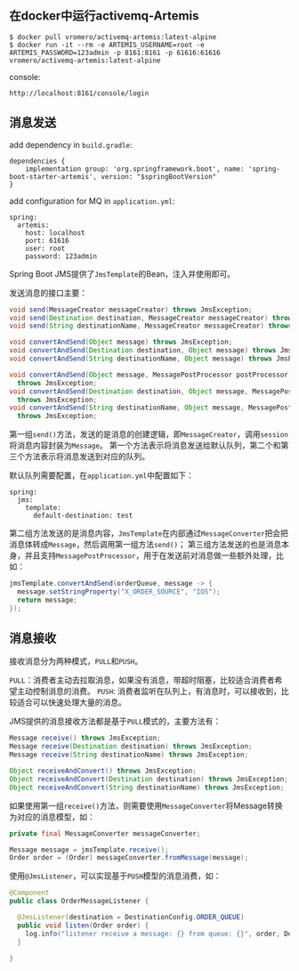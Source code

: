 ## 在docker中运行activemq-Artemis

    $ docker pull vromero/activemq-artemis:latest-alpine
    $ docker run -it --rm -e ARTEMIS_USERNAME=root -e ARTEMIS_PASSWORD=123admin -p 8161:8161 -p 61616:61616 vromero/activemq-artemis:latest-alpine
  
console:

    http://localhost:8161/console/login
    
## 消息发送

add dependency in `build.gradle`:

    dependencies {
        implementation group: 'org.springframework.boot', name: 'spring-boot-starter-artemis', version: "$springBootVersion"
    }
    
add configuration for MQ in `application.yml`:

    spring:
      artemis:
        host: localhost
        port: 61616
        user: root
        password: 123admin

Spring Boot JMS提供了`JmsTemplate`的Bean，注入并使用即可。

发送消息的接口主要：

```java
void send(MessageCreator messageCreator) throws JmsException;
void send(Destination destination, MessageCreator messageCreator) throws JmsException;
void send(String destinationName, MessageCreator messageCreator) throws JmsException;

void convertAndSend(Object message) throws JmsException;
void convertAndSend(Destination destination, Object message) throws JmsException;
void convertAndSend(String destinationName, Object message) throws JmsException;

void convertAndSend(Object message, MessagePostProcessor postProcessor)
  throws JmsException;
void convertAndSend(Destination destination, Object message, MessagePostProcessor postProcessor)
  throws JmsException;
void convertAndSend(String destinationName, Object message, MessagePostProcessor postProcessor)
  throws JmsException;

```

第一组`send()`方法，发送的是消息的创建逻辑，即`MessageCreator`，调用`session`将消息内容封装为`Message`。
第一个方法表示将消息发送给默认队列，第二个和第三个方法表示将消息发送到对应的队列。

默认队列需要配置，在`application.yml`中配置如下：

    spring:
      jms:
        template:
          default-destination: test

第二组方法发送的是消息内容，`JmsTemplate`在内部通过`MessageConverter`把会把消息体转成`Message`，然后调用第一组方法`send()`；
第三组方法发送的也是消息本身，并且支持`MessagePostProcessor`，用于在发送前对消息做一些额外处理，比如：

```java
jmsTemplate.convertAndSend(orderQueue, message -> {
  message.setStringProperty("X_ORDER_SOURCE", "IOS");
  return message;
});
```

## 消息接收

接收消息分为两种模式，`PULL`和`PUSH`。

`PULL`：消费者主动去拉取消息，如果没有消息，带超时阻塞，比较适合消费者希望主动控制消息的消费。
`PUSH`: 消费者监听在队列上，有消息时，可以接收到，比较适合可以快速处理大量的消息。

JMS提供的消息接收方法都是基于`PULL`模式的，主要方法有：

```java
Message receive() throws JmsException;
Message receive(Destination destination) throws JmsException;
Message receive(String destinationName) throws JmsException;

Object receiveAndConvert() throws JmsException;
Object receiveAndConvert(Destination destination) throws JmsException;
Object receiveAndConvert(String destinationName) throws JmsException;
```

如果使用第一组`receive()`方法，则需要使用`MessageConverter`将Message转换为对应的消息模型，如：

```java
private final MessageConverter messageConverter;

Message message = jmsTemplate.receive();
Order order = (Order) messageConverter.fromMessage(message);
```

使用`@JmsListener`，可以实现基于`PUSH`模型的消息消费，如：

```java
@Component
public class OrderMessageListener {

  @JmsListener(destination = DestinationConfig.ORDER_QUEUE)
  public void listen(Order order) {
    log.info("listener receive a message: {} from queue: {}", order, DestinationConfig.ORDER_QUEUE);
  }

}
```











    

  
